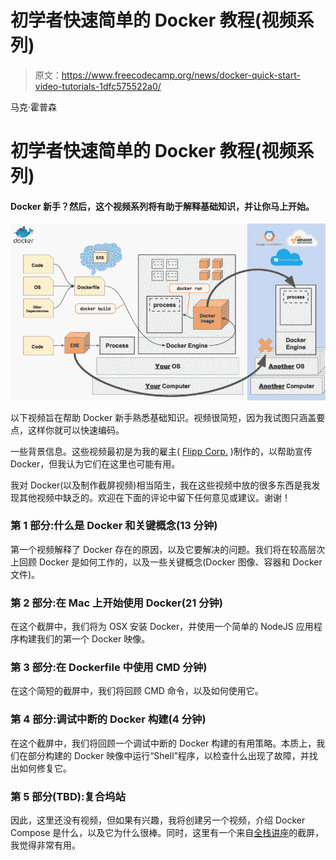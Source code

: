 # 初学者快速简单的 Docker 教程(视频系列)

> 原文：<https://www.freecodecamp.org/news/docker-quick-start-video-tutorials-1dfc575522a0/>

马克·霍普森

# 初学者快速简单的 Docker 教程(视频系列)

#### Docker 新手？然后，这个视频系列将有助于解释基础知识，并让你马上开始。

![1*easlVE_DOqRDUDkVINRI9g](img/51ea45b96a82eaff05710e0f18e36a77.png)

以下视频旨在帮助 Docker 新手熟悉基础知识。视频很简短，因为我试图只涵盖要点，这样你就可以快速编码。

一些背景信息。这些视频最初是为我的雇主( [Flipp Corp.](https://corp.flipp.com/) )制作的，以帮助宣传 Docker，但我认为它们在这里也可能有用。

我对 Docker(以及制作截屏视频)相当陌生，我在这些视频中放的很多东西是我发现其他视频中缺乏的。欢迎在下面的评论中留下任何意见或建议。谢谢！

### 第 1 部分:什么是 Docker 和关键概念(13 分钟)

第一个视频解释了 Docker 存在的原因，以及它要解决的问题。我们将在较高层次上回顾 Docker 是如何工作的，以及一些关键概念(Docker 图像、容器和 Docker 文件)。

### 第 2 部分:在 Mac 上开始使用 Docker(21 分钟)

在这个截屏中，我们将为 OSX 安装 Docker，并使用一个简单的 NodeJS 应用程序构建我们的第一个 Docker 映像。

### 第 3 部分:在 Dockerfile 中使用 CMD 分钟)

在这个简短的截屏中，我们将回顾 CMD 命令，以及如何使用它。

### 第 4 部分:调试中断的 Docker 构建(4 分钟)

在这个截屏中，我们将回顾一个调试中断的 Docker 构建的有用策略。本质上，我们在部分构建的 Docker 映像中运行“Shell”程序，以检查什么出现了故障，并找出如何修复它。

### 第 5 部分(TBD):复合坞站

因此，这里还没有视频，但如果有兴趣，我将创建另一个视频，介绍 Docker Compose 是什么，以及它为什么很棒。同时，这里有一个来自[全栈讲座](https://www.youtube.com/channel/UCpq2_V-9AYYUHSsjoJZPUTg)的截屏，我觉得非常有用。